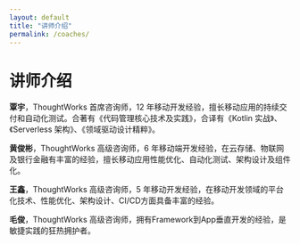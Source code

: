 ```yaml
---
layout: default
title: "讲师介绍"
permalink: /coaches/
---
```


# 讲师介绍

**覃宇**，ThoughtWorks 首席咨询师，12 年移动开发经验，擅长移动应用的持续交付和自动化测试。合著有《代码管理核心技术及实践》，合译有《Kotlin 实战》、《Serverless 架构》、《领域驱动设计精粹》。

**黄俊彬**，ThoughtWorks 高级咨询师，6 年移动端开发经验，在云存储、物联网及银行金融有丰富的经验，擅长移动应用性能优化、自动化测试、架构设计及组件化。

**王鑫**，ThoughtWorks 高级咨询师，5 年移动开发经验，在移动开发领域的平台化技术、性能优化、架构设计、CI/CD方面具备丰富的经验。

**毛俊**，ThoughtWorks 高级咨询师，拥有Framework到App垂直开发的经验，是敏捷实践的狂热拥护者。
